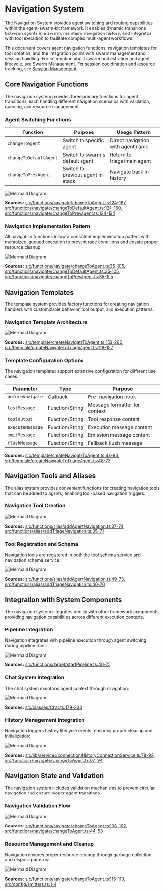 # Navigation System

The Navigation System provides agent switching and routing capabilities within the agent-swarm-kit framework. It enables dynamic transitions between agents in a swarm, maintains navigation history, and integrates with tool execution to facilitate complex multi-agent workflows.

This document covers agent navigation functions, navigation templates for tool creation, and the integration points with swarm management and session handling. For information about swarm orchestration and agent lifecycle, see [Swarm Management](#2.2). For session coordination and resource tracking, see [Session Management](#2.3).

## Core Navigation Functions

The navigation system provides three primary functions for agent transitions, each handling different navigation scenarios with validation, queuing, and resource management.

### Agent Switching Functions

| Function | Purpose | Usage Pattern |
|----------|---------|---------------|
| `changeToAgent` | Switch to specific agent | Direct navigation with agent name |
| `changeToDefaultAgent` | Switch to swarm's default agent | Return to triage/main agent |
| `changeToPrevAgent` | Switch to previous agent in stack | Navigate back in history |

![Mermaid Diagram](./diagrams\10_Navigation_System_0.svg)

**Sources:** [src/functions/navigate/changeToAgent.ts:124-187](), [src/functions/navigate/changeToDefaultAgent.ts:124-160](), [src/functions/navigate/changeToPrevAgent.ts:124-164]()

### Navigation Implementation Pattern

All navigation functions follow a consistent implementation pattern with memoized, queued execution to prevent race conditions and ensure proper resource cleanup.

![Mermaid Diagram](./diagrams\10_Navigation_System_1.svg)

**Sources:** [src/functions/navigate/changeToAgent.ts:35-105](), [src/functions/navigate/changeToDefaultAgent.ts:35-105](), [src/functions/navigate/changeToPrevAgent.ts:35-105]()

## Navigation Templates

The template system provides factory functions for creating navigation handlers with customizable behavior, tool output, and execution patterns.

### Navigation Template Architecture

![Mermaid Diagram](./diagrams\10_Navigation_System_2.svg)

**Sources:** [src/template/createNavigateToAgent.ts:153-262](), [src/template/createNavigateToTriageAgent.ts:118-192]()

### Template Configuration Options

The navigation templates support extensive configuration for different use cases:

| Parameter | Type | Purpose |
|-----------|------|---------|
| `beforeNavigate` | Callback | Pre-navigation hook |
| `lastMessage` | Function/String | Message formatter for context |
| `toolOutput` | Function/String | Tool response content |
| `executeMessage` | Function/String | Execution message content |
| `emitMessage` | Function/String | Emission message content |
| `flushMessage` | Function/String | Fallback flush message |

**Sources:** [src/template/createNavigateToAgent.ts:48-83](), [src/template/createNavigateToTriageAgent.ts:48-73]()

## Navigation Tools and Aliases

The alias system provides convenient functions for creating navigation tools that can be added to agents, enabling tool-based navigation triggers.

### Navigation Tool Creation

![Mermaid Diagram](./diagrams\10_Navigation_System_3.svg)

**Sources:** [src/functions/alias/addAgentNavigation.ts:37-74](), [src/functions/alias/addTriageNavigation.ts:35-71]()

### Tool Registration and Schema

Navigation tools are registered in both the tool schema service and navigation schema service:

![Mermaid Diagram](./diagrams\10_Navigation_System_4.svg)

**Sources:** [src/functions/alias/addAgentNavigation.ts:49-73](), [src/functions/alias/addTriageNavigation.ts:46-70]()

## Integration with System Components

The navigation system integrates deeply with other framework components, providing navigation capabilities across different execution contexts.

### Pipeline Integration

Navigation integrates with pipeline execution through agent switching during pipeline runs:

![Mermaid Diagram](./diagrams\10_Navigation_System_5.svg)

**Sources:** [src/functions/target/startPipeline.ts:40-75]()

### Chat System Integration

The chat system maintains agent context through navigation:

![Mermaid Diagram](./diagrams\10_Navigation_System_6.svg)

**Sources:** [src/classes/Chat.ts:179-233]()

### History Management Integration

Navigation triggers history lifecycle events, ensuring proper cleanup and initialization:

![Mermaid Diagram](./diagrams\10_Navigation_System_7.svg)

**Sources:** [src/lib/services/connection/HistoryConnectionService.ts:78-92](), [src/functions/navigate/changeToAgent.ts:67-94]()

## Navigation State and Validation

The navigation system includes validation mechanisms to prevent circular navigation and ensure proper agent transitions.

### Navigation Validation Flow

![Mermaid Diagram](./diagrams\10_Navigation_System_8.svg)

**Sources:** [src/functions/navigate/changeToAgent.ts:136-162](), [src/functions/navigate/changeToAgent.ts:44-53]()

### Resource Management and Cleanup

Navigation ensures proper resource cleanup through garbage collection and dispose patterns:

![Mermaid Diagram](./diagrams\10_Navigation_System_9.svg)

**Sources:** [src/functions/navigate/changeToAgent.ts:115-119](), [src/config/emitters.ts:1-4]()